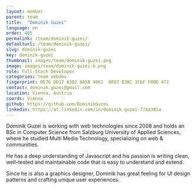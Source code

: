 ```yaml
---
layout: member
parent: team
title:  "Dominik Guzei"
language: en
order: 405
permalink: /team/dominik-guzei/
defaulturl: /team/dominik-guzei/
slug: dominik-guzei
key: dominik-guzei
thumbnail: images/team/dominik-guzei.png
image: images/team/dominik-guzei-b.png
role: Full-Stack Developer
categories: team webdev
fingerprint: BE76 DD17 A302 895B 9861  6FB7 D3BC 1C6F F00D 471
contact: dominik.guzei@gmail.com
location: Vienna, Austria
coords: Vienna
github: https://github.com/DominikGuzei
linkedin: https://at.linkedin.com/in/dominik-guzei-774a381a
---
```

Dominik Guzei is working with web technologies since 2008 and holds an BSc in Computer Science from Salzburg University of Applied Sciences, where he studied Multi Media Technology, specializing on web & communities.

He has a deep understanding of Javascript and his passion is writing clean, well-tested and maintainable code that is easy to understand and extend.

Since he is also a graphics designer, Dominik has great feeling for UI design patterns and crafting unique user experiences.
